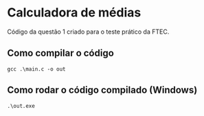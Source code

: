 # Calculadora de médias

Código da questão 1 criado para o teste prático da FTEC.

## Como compilar o código

`gcc .\main.c -o out`

## Como rodar o código compilado (Windows)

`.\out.exe`
